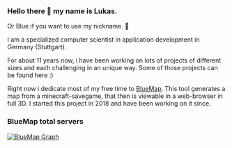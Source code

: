 ### Hello there 👋 my name is Lukas.
Or Blue if you want to use my nickname. 💙

I am a specialized computer scientist in application development in Germany (Stuttgart).

For about 11 years now, i have been working on lots of projects of different sizes and each challenging in an unique way. Some of those projects can be found here :)

Right now i dedicate most of my free time to [BlueMap](https://github.com/BlueMap-Minecraft/BlueMap#readme).
This tool generates a map from a minecraft-savegame, that then is viewable in a web-browser in full 3D. I started this project in 2018 and have been working on it since.

### BlueMap total servers
[![BlueMap Graph](https://metrics.bluecolored.de/bluemap/graph?1)](https://metrics.bluecolored.de/)
